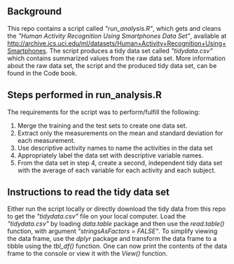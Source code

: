## Background

This repo contains a script called *"run_analysis.R"*, which gets and cleans the *"Human Activity Recognition Using Smartphones Data Set"*, available at http://archive.ics.uci.edu/ml/datasets/Human+Activity+Recognition+Using+Smartphones. The script produces a tidy data set called *"tidydata.csv"* which contains summarized values from the raw data set. More information about the raw data set, the script and the produced tidy data set, can be found in the Code book.


## Steps performed in run_analysis.R

The requirements for the script was to perform/fulfill the following:
1. Merge the training and the test sets to create one data set.
2. Extract only the measurements on the mean and standard deviation for each 
   measurement.
3. Use descriptive activity names to name the activities in the data set
4. Appropriately label the data set with descriptive variable names.
5. From the data set in step 4, create a second, independent tidy data set with the average of each variable for each activity and each subject.


## Instructions to read the tidy data set

Either run the script locally or directly download the tidy data from this repo to get the *"tidydata.csv"* file on your local computer. Load the *"tidydata.csv"* by loading *data.table* package and then use the *read.table()* function, with argument *"stringsAsFactors = FALSE"*. To simplify viewing the data frame, use the *dplyr* package and transform the data frame to a tibble using the *tbl_df()* function. One can now print the contents of the data frame to the console or view it with the *View()* function. 
